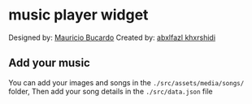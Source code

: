 # music player widget

Designed by: [Mauricio Bucardo](https://dribbble.com/shots/6957353-Music-Player-Widget)
Created by: [abxlfazl khxrshidi](https://codepen.io/abxlfazl/full/YzGEVRP)

## Add your music

You can add your images and songs in the `./src/assets/media/songs/` folder,
Then add your song details in the `./src/data.json` file
